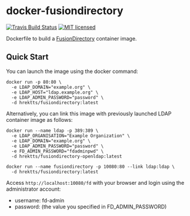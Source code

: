 docker-fusiondirectory
======================

[![Travis Build Status](https://travis-ci.org/hrektts/docker-fusiondirectory.svg?branch=master)](https://travis-ci.org/hrektts/docker-fusiondirectory)
[![MIT licensed](https://img.shields.io/badge/license-MIT-blue.svg)](./LICENSE)

Dockerfile to build a [FusionDirectory](https://www.fusiondirectory.org/)
container image.

Quick Start
-----------

You can launch the image using the docker command:

``` shell
docker run -p 80:80 \
  -e LDAP_DOMAIN="example.org" \
  -e LDAP_HOST="ldap.example.org" \
  -e LDAP_ADMIN_PASSWORD="password" \
  -d hrektts/fusiondirectory:latest
```

Alternatively, you can link this image with previously launched LDAP container
image as follows:

``` shell
docker run --name ldap -p 389:389 \
  -e LDAP_ORGANISATION="Example Organization" \
  -e LDAP_DOMAIN="example.org" \
  -e LDAP_ADMIN_PASSWORD="password" \
  -e FD_ADMIN_PASSWORD="fdadminpwd" \
  -d hrektts/fusiondirectory-openldap:latest

docker run --name fusiondirectory -p 10080:80 --link ldap:ldap \
  -d hrektts/fusiondirectory:latest
```

Access `http://localhost:10080/fd` with your browser and login using the
administrator account:

- username: fd-admin
- password: (the value you specified in FD_ADMIN_PASSWORD)
